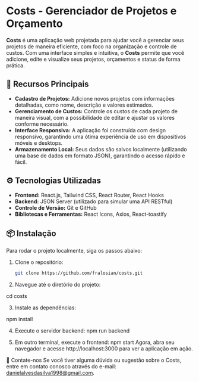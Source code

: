 # **Costs - Gerenciador de Projetos e Orçamento**

**Costs** é uma aplicação web projetada para ajudar você a gerenciar seus projetos de maneira eficiente, com foco na organização e controle de custos. Com uma interface simples e intuitiva, o **Costs** permite que você adicione, edite e visualize seus projetos, orçamentos e status de forma prática.

## 🚀 **Recursos Principais**

- **Cadastro de Projetos:** Adicione novos projetos com informações detalhadas, como nome, descrição e valores estimados.
- **Gerenciamento de Custos:** Controle os custos de cada projeto de maneira visual, com a possibilidade de editar e ajustar os valores conforme necessário.
- **Interface Responsiva:** A aplicação foi construída com design responsivo, garantindo uma ótima experiência de uso em dispositivos móveis e desktops.
- **Armazenamento Local:** Seus dados são salvos localmente (utilizando uma base de dados em formato JSON), garantindo o acesso rápido e fácil.

## ⚙️ **Tecnologias Utilizadas**

- **Frontend:** React.js, Tailwind CSS, React Router, React Hooks
- **Backend:** JSON Server (utilizado para simular uma API RESTful)
- **Controle de Versão:** Git e GitHub
- **Bibliotecas e Ferramentas:** React Icons, Axios, React-toastify

## 📦 **Instalação**

Para rodar o projeto localmente, siga os passos abaixo:

1. Clone o repositório:

   ```bash
   git clone https://github.com/fralosian/costs.git
2. Navegue até o diretório do projeto:

cd costs

3. Instale as dependências:

npm install

4. Execute o servidor backend:
npm run backend

5. Em outro terminal, execute o frontend:
npm start
Agora, abra seu navegador e acesse http://localhost:3000 para ver a aplicação em ação.

📧 Contate-nos
Se você tiver alguma dúvida ou sugestão sobre o Costs, entre em contato conosco através do e-mail: danielalvesdasilva1998@gmail.com.